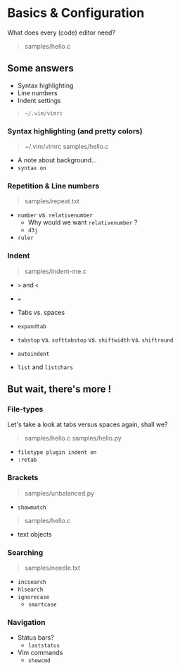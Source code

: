 # Basics & Configuration

What does every (code) editor need?

> samples/hello.c

## Some answers

- Syntax highlighting
- Line numbers
- Indent settings

> `~/.vim/vimrc`

### Syntax highlighting (and pretty colors)

> ~/.vim/vimrc
> samples/hello.c

- A note about background...
- `syntax on`

### Repetition & Line numbers

> samples/repeat.txt

- `number` vs. `relativenumber`
   - Why would we want `relativenumber` ?
   - `d3j`
- `ruler`

### Indent

> samples/indent-me.c

- `>` and `<`
- `=`

- Tabs vs. spaces
- `expandtab`
- `tabstop` vs. `softtabstop` vs. `shiftwidth` vs. `shiftround`
- `autoindent`
- `list` and `listchars`

## But wait, there's more !

### File-types

Let's take a look at tabs versus spaces again, shall we?

> samples/hello.c
> samples/hello.py

- `filetype plugin indent on`
- `:retab`

### Brackets

> samples/unbalanced.py

- `showmatch`

> samples/hello.c

- text objects

### Searching

> samples/needle.txt

- `incsearch`
- `hlsearch`
- `ignorecase`
   - `smartcase`

### Navigation

- Status bars?
   - `laststatus`
- Vim commands
   - `showcmd`
